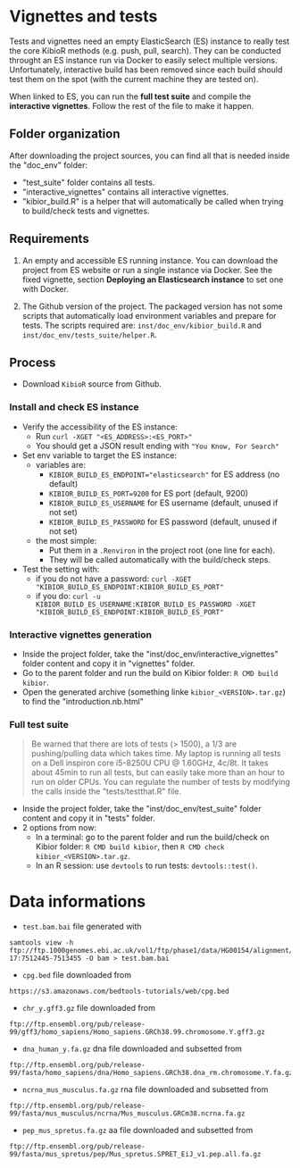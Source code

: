 


# Vignettes and tests

Tests and vignettes need an empty ElasticSearch (ES) instance to really test the core KibioR methods (e.g. push, pull, search). They can be conducted throught an ES instance run via Docker to easily select multiple versions.
Unfortunately, interactive build has been removed since each build should test them on the spot (with the current machine they are tested on). 

When linked to ES, you can run the **full test suite** and compile the **interactive vignettes**.
Follow the rest of the file to make it happen.

## Folder organization

After downloading the project sources, you can find all that is needed inside the "doc_env" folder:

- "test_suite" folder contains all tests.
- "interactive_vignettes" contains all interactive vignettes.
- "kibior_build.R" is a helper that will automatically be called when trying to build/check tests and vignettes.

## Requirements

1. An empty and accessible ES running instance.
You can download the project from ES website or run a single instance via Docker.
See the fixed vignette, section **Deploying an Elasticsearch instance** to set one with Docker.

2. The Github version of the project. The packaged version has not some scripts that automatically load environment variables and prepare for tests. The scripts required are: `inst/doc_env/kibior_build.R` and `inst/doc_env/tests_suite/helper.R`.

## Process

- Download `KibioR` source from Github.

### Install and check ES instance 

- Verify the accessibility of the ES instance:
  - Run `curl -XGET "<ES_ADDRESS>:<ES_PORT>"`
  - You should get a JSON result ending with `"You Know, For Search"`
- Set env variable to target the ES instance:
  - variables are:
    - `KIBIOR_BUILD_ES_ENDPOINT="elasticsearch"` for ES address (no default)
    - `KIBIOR_BUILD_ES_PORT=9200` for ES port (default, 9200)
    - `KIBIOR_BUILD_ES_USERNAME` for ES username (default, unused if not set)
    - `KIBIOR_BUILD_ES_PASSWORD` for ES password (default, unused if not set)
  - the most simple:
    - Put them in a `.Renviron` in the project root (one line for each).
    - They will be called automatically with the build/check steps.
- Test the setting with:
  - if you do not have a password: `curl -XGET "KIBIOR_BUILD_ES_ENDPOINT:KIBIOR_BUILD_ES_PORT"`
  - if you do: `curl -u KIBIOR_BUILD_ES_USERNAME:KIBIOR_BUILD_ES_PASSWORD -XGET "KIBIOR_BUILD_ES_ENDPOINT:KIBIOR_BUILD_ES_PORT"`

### Interactive vignettes generation

- Inside the project folder, take the "inst/doc_env/interactive_vignettes" folder content and copy it in "vignettes" folder.
- Go to the parent folder and run the build on Kibior folder: `R CMD build kibior`.
- Open the generated archive (something linke `kibior_<VERSION>.tar.gz`) to find the "introduction.nb.html"

### Full test suite

> Be warned that there are lots of tests (> 1500), a 1/3 are pushing/pulling data which takes time.
> My laptop is running all tests on a Dell inspiron core i5-8250U CPU @ 1.60GHz, 4c/8t.
> It takes about 45min to run all tests, but can easily take more than an hour to run on older CPUs.
> You can regulate the number of tests by modifying the calls inside the "tests/testthat.R" file.

- Inside the project folder, take the "inst/doc_env/test_suite" folder content and copy it in "tests" folder.
- 2 options from now:
  - In a terminal: go to the parent folder and run the build/check on Kibior folder: `R CMD build kibior`, then `R CMD check kibior_<VERSION>.tar.gz`.
  - In an R session: use `devtools` to run tests: `devtools::test()`.



# Data informations


- `test.bam.bai` file generated with

```
samtools view -h ftp://ftp.1000genomes.ebi.ac.uk/vol1/ftp/phase1/data/HG00154/alignment/HG00154.mapped.ILLUMINA.bwa.GBR.low_coverage.20101123.bam 17:7512445-7513455 -O bam > test.bam.bai
```


- `cpg.bed` file downloaded from

```
https://s3.amazonaws.com/bedtools-tutorials/web/cpg.bed
```


- `chr_y.gff3.gz` file downloaded from

```
ftp://ftp.ensembl.org/pub/release-99/gff3/homo_sapiens/Homo_sapiens.GRCh38.99.chromosome.Y.gff3.gz
```


- `dna_human_y.fa.gz` dna file downloaded and subsetted from 

```
ftp://ftp.ensembl.org/pub/release-99/fasta/homo_sapiens/dna/Homo_sapiens.GRCh38.dna_rm.chromosome.Y.fa.gz
```

- `ncrna_mus_musculus.fa.gz` rna file downloaded and subsetted from 

```
ftp://ftp.ensembl.org/pub/release-99/fasta/mus_musculus/ncrna/Mus_musculus.GRCm38.ncrna.fa.gz
```

- `pep_mus_spretus.fa.gz` aa file downloaded and subsetted from 

```
ftp://ftp.ensembl.org/pub/release-99/fasta/mus_spretus/pep/Mus_spretus.SPRET_EiJ_v1.pep.all.fa.gz
```
